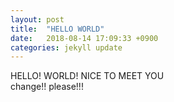 ```yaml
---
layout: post
title:  "HELLO WORLD"
date:   2018-08-14 17:09:33 +0900
categories: jekyll update
---
```

HELLO! WORLD!
NICE TO MEET YOU     
change!! please!!!     
